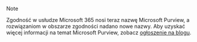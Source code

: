 <!-- This file is maintained by the Compliance content team. Please connect Robert Mazzoli (robmazz) before making any changes.-->

>[!NOTE]
>Zgodność w usłudze Microsoft 365 nosi teraz nazwę Microsoft Purview, a rozwiązaniom w obszarze zgodności nadano nowe nazwy. Aby uzyskać więcej informacji na temat Microsoft Purview, zobacz [ogłoszenie na blogu](https://aka.ms/microsoftpurviewblog).